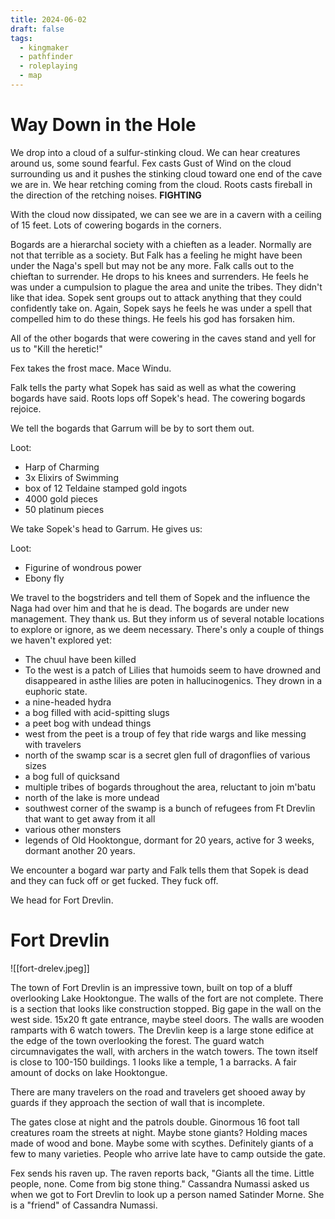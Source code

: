 ```yaml
---
title: 2024-06-02
draft: false
tags:
  - kingmaker
  - pathfinder
  - roleplaying
  - map
---
```


# Way Down in the Hole

We drop into a cloud of a sulfur-stinking cloud. We can hear creatures around us, some sound fearful. Fex casts Gust of Wind on the cloud surrounding us and it pushes the stinking cloud toward one end of the cave we are in. We hear retching coming from the cloud. Roots casts fireball in the direction of the retching noises. **FIGHTING**

With the cloud now dissipated, we can see we are in a cavern with a ceiling of 15 feet. Lots of cowering bogards in the corners. 

Bogards are a hierarchal society with a chieften as a leader. Normally are not that terrible as a society. But Falk has a feeling he might have been under the Naga's spell but may not be any more. Falk calls out to the chieftan to surrender. He drops to his knees and surrenders. He feels he was under a cumpulsion to plague the area and unite the tribes. They didn't like that idea. Sopek sent groups out to attack anything that they could confidently take on. Again, Sopek says he feels he was under a spell that compelled him to do these things. He feels his god has forsaken him. 

All of the other bogards that were cowering in the caves stand and yell for us to "Kill the heretic!"

Fex takes the frost mace. Mace Windu. 

Falk tells the party what Sopek has said as well as what the cowering bogards have said. Roots lops off Sopek's head. The cowering bogards rejoice.

We tell the bogards that Garrum will be by to sort them out.

Loot:
- Harp of Charming
- 3x Elixirs of Swimming
- box of 12 Teldaine stamped gold ingots
- 4000 gold pieces
- 50 platinum pieces

We take Sopek's head to Garrum. He gives us:

Loot:
- Figurine of wondrous power
- Ebony fly

We travel to the bogstriders and tell them of Sopek and the influence the Naga had over him and that he is dead. The bogards are under new management. They thank us. But they inform us of several notable locations to explore or ignore, as we deem necessary. There's only a couple of things we haven't explored yet:

- The chuul have been killed
- To the west is a patch of Lilies that humoids seem to have drowned and disappeared in asthe lilies are poten in hallucinogenics. They drown in a euphoric state.
- a nine-headed hydra
- a bog filled with acid-spitting slugs
- a peet bog with undead things
- west from the peet is a troup of fey that ride wargs and like messing with travelers
- north of the swamp scar is a secret glen full of dragonflies of various sizes
- a bog full of quicksand
- multiple tribes of bogards throughout the area, reluctant to join m'batu
- north of the lake is more undead
- southwest corner of the swamp is a bunch of refugees from Ft Drevlin that want to get away from it all
- various other monsters
- legends of Old Hooktongue, dormant for 20 years, active for 3 weeks, dormant another 20 years.

We encounter a bogard war party and Falk tells them that Sopek is dead and they can fuck off or get fucked. They fuck off.

We head for Fort Drevlin. 
# Fort Drevlin

![[fort-drelev.jpeg]]

The town of Fort Drevlin is an impressive town, built on top of a bluff overlooking Lake Hooktongue. The walls of the fort are not complete. There is a section that looks like construction stopped. Big gape in the wall on the west side. 15x20 ft gate entrance, maybe steel doors. The walls are wooden ramparts with 6 watch towers. The Drevlin keep is a large stone edifice at the edge of the town overlooking the forest. The guard watch circumnavigates the wall, with archers in the watch towers. The town itself is close to 100-150 buildings. 1 looks like a temple, 1 a barracks. A fair amount of docks on lake Hooktongue.

There are many travelers on the road and travelers get shooed away by guards if they approach the section of wall that is incomplete. 

The gates close at night and the patrols double. Ginormous 16 foot tall creatures roam the streets at night. Maybe stone giants? Holding maces made of wood and bone. Maybe some with scythes. Definitely giants of a few to many varieties. People who arrive late have to camp outside the gate. 

Fex sends his raven up. The raven reports back, "Giants all the time. Little people, none. Come from big stone thing." Cassandra Numassi asked us when we got to Fort Drevlin to look up a person named Satinder Morne. She is a "friend" of Cassandra Numassi.
